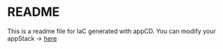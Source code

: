 # README
This is a readme file for IaC generated with appCD.
You can modify your appStack -> [here](http://cloud.appcd.io/appstacks/30f0617c-ee9b-469e-8317-9253041edd6f)
